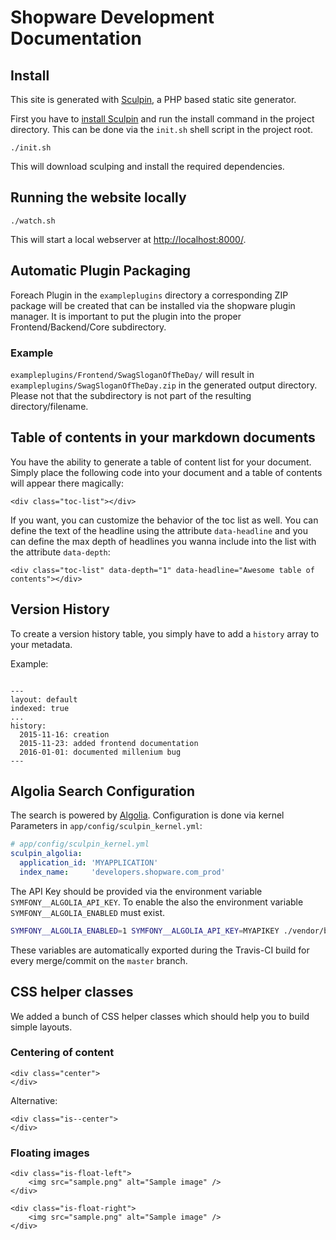 # Shopware Development Documentation

## Install
This site is generated with [Sculpin][2], a PHP based static site generator.

First you have to [install Sculpin][3] and run the install command in the project directory.
This can be done via the `init.sh` shell script in the project root.

```
./init.sh
```

This will download sculping and install the required dependencies.

## Running the website locally

```
./watch.sh
```

This will start a local webserver at <http://localhost:8000/>.

## Automatic Plugin Packaging

Foreach Plugin in the `exampleplugins` directory a corresponding ZIP package will be created that can be installed via the shopware plugin manager.
It is important to put the plugin into the proper Frontend/Backend/Core subdirectory.

### Example

`exampleplugins/Frontend/SwagSloganOfTheDay/` will result in `exampleplugins/SwagSloganOfTheDay.zip` in the generated output directory. Please not that the subdirectory is not part of the resulting directory/filename.

[2]: https://sculpin.io/
[3]: https://sculpin.io/download

## Table of contents in your markdown documents
You have the ability to generate a table of content list for your document. Simply place the following code into your document and a table of contents will appear there magically:

```
<div class="toc-list"></div>
```

If you want, you can customize the behavior of the toc list as well. You can define the text of the headline using the attribute `data-headline` and you can define the max depth of headlines you wanna include into the list with the attribute `data-depth`:

```
<div class="toc-list" data-depth="1" data-headline="Awesome table of contents"></div>
```

## Version History
To create a version history table, you simply have to add a `history` array to your metadata.

Example:
```

---
layout: default
indexed: true
...
history:
  2015-11-16: creation
  2015-11-23: added frontend documentation
  2016-01-01: documented millenium bug
---

```

## Algolia Search Configuration

The search is powered by [Algolia](https://www.algolia.com).
Configuration is done via kernel Parameters in `app/config/sculpin_kernel.yml`:

```yaml
# app/config/sculpin_kernel.yml
sculpin_algolia:
  application_id: 'MYAPPLICATION'
  index_name:     'developers.shopware.com_prod'
```

The API Key should be provided via the environment variable `SYMFONY__ALGOLIA_API_KEY`.
To enable the also the environment variable `SYMFONY__ALGOLIA_ENABLED` must exist.

```bash
SYMFONY__ALGOLIA_ENABLED=1 SYMFONY__ALGOLIA_API_KEY=MYAPIKEY ./vendor/bin/sculpin generate
```

These variables are automatically exported during the Travis-CI build for every merge/commit on the `master` branch.


## CSS helper classes
We added a bunch of CSS helper classes which should help you to build simple layouts.

### Centering of content

```
<div class="center">
</div>
```

Alternative:
```
<div class="is--center">
</div>
```

### Floating images

```
<div class="is-float-left">
    <img src="sample.png" alt="Sample image" />
</div>
```

```
<div class="is-float-right">
    <img src="sample.png" alt="Sample image" />
</div>
```